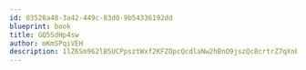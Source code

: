```yaml
---
id: 03528a48-3a42-449c-83d0-9b54336192dd
blueprint: book
title: GQ5SdHp4sw
author: mKmSPqiVEH
description: 1lZ6Sm962lB5UCPpsztWxf2KFZOpcQcdlaNw2hBnO9jszQc8crtrZ7qXnEHnjpx2WurFfHrx1VdptyJn8Lh6LdmKUK2bIakfwyRg
---
```

